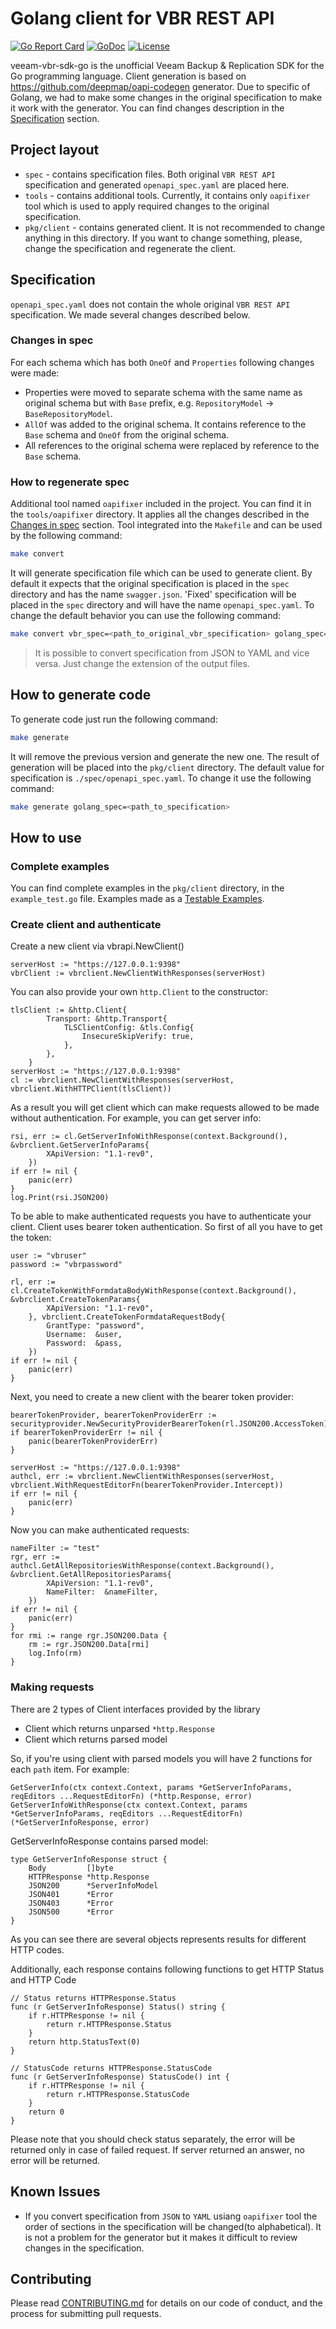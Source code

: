 # Golang client for VBR REST API

[![Go Report Card](https://goreportcard.com/badge/github.com/kastenhq/veeam-vbr-sdk-go/v2)](https://goreportcard.com/report/github.com/kastenhq/veeam-vbr-sdk-go/v2)
[![GoDoc](https://godoc.org/github.com/kastenhq/veeam-vbr-sdk-go/v2?status.svg)](https://godoc.org/github.com/kastenhq/veeam-vbr-sdk-go/v2)
[![License](https://img.shields.io/badge/license-MIT-blue.svg)](https://opensource.org/license/mit/)

veeam-vbr-sdk-go is the unofficial Veeam Backup & Replication SDK for the Go programming language.
Client generation is based on https://github.com/deepmap/oapi-codegen generator.
Due to specific of Golang, we had to make some changes in the original specification to make it work with the generator.
You can find changes description in the [Specification](#specification) section.

## Project layout
* `spec` - contains specification files. Both original `VBR REST API` specification and generated `openapi_spec.yaml` are placed here.
* `tools` - contains additional tools. Currently, it contains only `oapifixer` tool which is used to apply required changes to the original specification.
* `pkg/client` - contains generated client. It is not recommended to change anything in this directory. If you want to change something, please, change the specification and regenerate the client.

## Specification
`openapi_spec.yaml` does not contain the whole original `VBR REST API` specification. We made several changes described below. 

### Changes in spec
For each schema which has both `OneOf` and `Properties` following changes were made:
* Properties were moved to separate schema with the same name as original schema but with `Base` prefix, e.g. `RepositoryModel` -> `BaseRepositoryModel`.
* `AllOf` was added to the original schema. It contains reference to the `Base` schema and `OneOf` from the original schema.
* All references to the original schema were replaced by reference to the `Base` schema.

### How to regenerate spec
Additional tool named `oapifixer` included in the project. You can find it in the `tools/oapifixer` directory. 
It applies all the changes described in the [Changes in spec](#changes-in-spec) section.
Tool integrated into the `Makefile` and can be used by the following command:
```bash
make convert
```
It will generate specification file which can be used to generate client. 
By default it expects that the original specification is placed in the `spec` directory and has the name `swagger.json`.
'Fixed' specification will be placed in the `spec` directory and will have the name `openapi_spec.yaml`.
To change the default behavior you can use the following command:
```bash
make convert vbr_spec=<path_to_original_vbr_specification> golang_spec=<path_to_result>
```

> It is possible to convert specification from JSON to YAML and vice versa. Just change the extension of the output files.


## How to generate code

To generate code just run the following command:
```bash
make generate
```
It will remove the previous version and generate the new one. The result of generation will be placed into the `pkg/client` directory.
The default value for specification is `./spec/openapi_spec.yaml`. To change it use the following command:
```bash
make generate golang_spec=<path_to_specification>
```

## How to use

### Complete examples
You can find complete examples in the `pkg/client` directory, in the `example_test.go` file.
Examples made as a [Testable Examples](https://go.dev/blog/examples).

### Create client and authenticate
Create a new client via vbrapi.NewClient()

```golang
serverHost := "https://127.0.0.1:9398"
vbrClient := vbrclient.NewClientWithResponses(serverHost)
```

You can also provide your own `http.Client` to the constructor:
```golang
tlsClient := &http.Client{
		Transport: &http.Transport{
			TLSClientConfig: &tls.Config{
				InsecureSkipVerify: true,
			},
		},
	}
serverHost := "https://127.0.0.1:9398"
cl := vbrclient.NewClientWithResponses(serverHost, vbrclient.WithHTTPClient(tlsClient))
```

As a result you will get client which can make requests allowed to be made without authentication.
For example, you can get server info:
```golang
rsi, err := cl.GetServerInfoWithResponse(context.Background(), &vbrclient.GetServerInfoParams{
		XApiVersion: "1.1-rev0",
	})
if err != nil {
	panic(err)
}
log.Print(rsi.JSON200)
```

To be able to make authenticated requests you have to authenticate your client. 
Client uses bearer token authentication. So first of all you have to get the token:
```golang
user := "vbruser"
password := "vbrpassword"

rl, err := cl.CreateTokenWithFormdataBodyWithResponse(context.Background(), &vbrclient.CreateTokenParams{
		XApiVersion: "1.1-rev0",
	}, vbrclient.CreateTokenFormdataRequestBody{
		GrantType: "password",
		Username:  &user,
		Password:  &pass,
	})
if err != nil {
	panic(err)
}
```

Next, you need to create a new client with the bearer token provider:
```golang
bearerTokenProvider, bearerTokenProviderErr := securityprovider.NewSecurityProviderBearerToken(rl.JSON200.AccessToken)
if bearerTokenProviderErr != nil {
	panic(bearerTokenProviderErr)
}

serverHost := "https://127.0.0.1:9398"
authcl, err := vbrclient.NewClientWithResponses(serverHost, vbrclient.WithRequestEditorFn(bearerTokenProvider.Intercept))
if err != nil {
	panic(err)
}
```

Now you can make authenticated requests:
```golang
nameFilter := "test"
rgr, err := authcl.GetAllRepositoriesWithResponse(context.Background(), &vbrclient.GetAllRepositoriesParams{
		XApiVersion: "1.1-rev0",
		NameFilter:  &nameFilter,
	})
if err != nil {
	panic(err)
}
for rmi := range rgr.JSON200.Data {
	rm := rgr.JSON200.Data[rmi]
	log.Info(rm)
}
```
### Making requests

There are 2 types of Client interfaces provided by the library
* Client which returns unparsed `*http.Response`
* Client which returns parsed model

So, if you're using client with parsed models you will have 2 functions for each `path` item. For example:
```golang
GetServerInfo(ctx context.Context, params *GetServerInfoParams, reqEditors ...RequestEditorFn) (*http.Response, error)
GetServerInfoWithResponse(ctx context.Context, params *GetServerInfoParams, reqEditors ...RequestEditorFn) (*GetServerInfoResponse, error)
```

GetServerInfoResponse contains parsed model:
```golang
type GetServerInfoResponse struct {
	Body         []byte
	HTTPResponse *http.Response
	JSON200      *ServerInfoModel
	JSON401      *Error
	JSON403      *Error
	JSON500      *Error
}
```

As you can see there are several objects represents results for different HTTP codes.

Additionally, each response contains following functions to get HTTP Status and HTTP Code
```golang
// Status returns HTTPResponse.Status
func (r GetServerInfoResponse) Status() string {
	if r.HTTPResponse != nil {
		return r.HTTPResponse.Status
	}
	return http.StatusText(0)
}

// StatusCode returns HTTPResponse.StatusCode
func (r GetServerInfoResponse) StatusCode() int {
	if r.HTTPResponse != nil {
		return r.HTTPResponse.StatusCode
	}
	return 0
}
```

Please note that you should check status separately, the error will be returned only in case of failed request. If server returned an answer, no error will be returned.

## Known Issues
* If you convert specification from `JSON` to `YAML` usiang `oapifixer` tool the order of sections in the specification will be changed(to alphabetical). It is not a problem for the generator but it makes it difficult to review changes in the specification.


## Contributing
Please read [CONTRIBUTING.md](CONTRIBUTING.md) for details on our code of conduct, and the process for submitting pull requests.